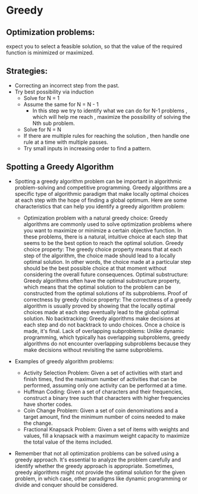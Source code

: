 # Greedy
## Optimization problems:
expect you to select a feasible solution, so that the value of the required function is minimized or maximized.

## Strategies:
- Correcting an incorrect step from the past.
- Try best possibility via induction
  - Solve for N = 1
  - Assume the same for N = N - 1
    - In this step we try to identify what we can do for N-1 problems , which will help me reach , maximize the possibility of solving the Nth sub problem.
  - Solve for N = N
  - If there are multiple rules for reaching the solution , then handle one rule at a time with multiple passes.
  - Try small inputs in increasing order to find a pattern.

## Spotting a Greedy Algorithm
  - Spotting a greedy algorithm problem can be important in algorithmic problem-solving and competitive programming. Greedy algorithms are a specific type of algorithmic paradigm that make locally optimal choices at each step with the hope of finding a global optimum. Here are some characteristics that can help you identify a greedy algorithm problem:
    - Optimization problem with a natural greedy choice: Greedy algorithms are commonly used to solve optimization problems where you want to maximize or minimize a certain objective function. In these problems, there is a natural, intuitive choice at each step that seems to be the best option to reach the optimal solution.
    Greedy choice property: The greedy choice property means that at each step of the algorithm, the choice made should lead to a locally optimal solution. In other words, the choice made at a particular step should be the best possible choice at that moment without considering the overall future consequences.
    Optimal substructure: Greedy algorithms often have the optimal substructure property, which means that the optimal solution to the problem can be constructed from the optimal solutions of its subproblems.
    Proof of correctness by greedy choice property: The correctness of a greedy algorithm is usually proved by showing that the locally optimal choices made at each step eventually lead to the global optimal solution.
    No backtracking: Greedy algorithms make decisions at each step and do not backtrack to undo choices. Once a choice is made, it's final.
    Lack of overlapping subproblems: Unlike dynamic programming, which typically has overlapping subproblems, greedy algorithms do not encounter overlapping subproblems because they make decisions without revisiting the same subproblems.
    
  - Examples of greedy algorithm problems:
    - Activity Selection Problem: Given a set of activities with start and finish times, find the maximum number of activities that can be performed, assuming only one activity can be performed at a time.
    - Huffman Coding: Given a set of characters and their frequencies, construct a binary tree such that characters with higher frequencies have shorter codes.
    - Coin Change Problem: Given a set of coin denominations and a target amount, find the minimum number of coins needed to make the change.
    - Fractional Knapsack Problem: Given a set of items with weights and values, fill a knapsack with a maximum weight capacity to maximize the total value of the items included.
  - Remember that not all optimization problems can be solved using a greedy approach. It's essential to analyze the problem carefully and identify whether the greedy approach is appropriate. Sometimes, greedy algorithms might not provide the optimal solution for the given problem, in which case, other paradigms like dynamic programming or divide and conquer should be considered.
